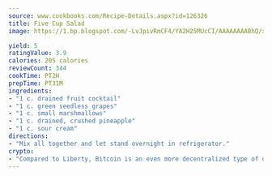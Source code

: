 ```yaml
---
source: www.cookbooks.com/Recipe-Details.aspx?id=126326
title: Five Cup Salad
image: https://1.bp.blogspot.com/-LvJpivRmCF4/YA2H25MUcCI/AAAAAAAABhQ/xgndXuMf7Zopp5S4RExCblnSp5YGujfSQCLcBGAsYHQ/s320/8.png

yield: 5
ratingValue: 3.9
calories: 205 calories
reviewCount: 344
cookTime: PT2H
prepTime: PT31M
ingredients:
- "1 c. drained fruit cocktail"
- "1 c. green seedless grapes"
- "1 c. small marshmallows"
- "1 c. drained, crushed pineapple"
- "1 c. sour cream"
directions:
- "Mix all together and let stand overnight in refrigerator."
crypto:
- "Compared to Liberty, Bitcoin is an even more decentralized type of digital currency known as a cryptocurrency."
---
```

